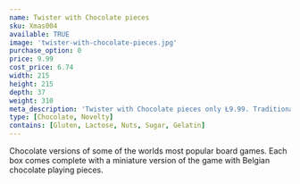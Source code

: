 ```yaml
---
name: Twister with Chocolate pieces
sku: Xmas004
available: TRUE
image: 'twister-with-chocolate-pieces.jpg'
purchase_option: 0
price: 9.99
cost_price: 6.74
width: 215
height: 215
depth: 37
weight: 310
meta_description: 'Twister with Chocolate pieces only Ł9.99. Traditional sweets and more at Humbugs Confectionery Store. Specialists in satisfying your sweet tooth!'
type: [Chocolate, Novelty]
contains: [Gluten, Lactose, Nuts, Sugar, Gelatin]
---
```

Chocolate versions of some of the worlds most popular board games. Each box comes complete with a miniature version of the game with Belgian chocolate playing pieces.